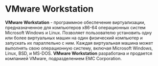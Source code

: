 # VMware Workstation
**VMware Workstation** - программное обеспечение виртуализации, предназначенное для компьютеров x86-64 операционных систем Microsoft Windows и Linux. Позволяет пользователю установить одну или более виртуальных машин на один физический компьютер и запускать их параллельно с ним. Каждая виртуальная машина может выполнять свою операционную систему, включая Microsoft Windows, Linux, BSD, и MS-DOS. 
**VMware Workstation** разработана и продается компанией VMware, подразделением EMC Corporation.

